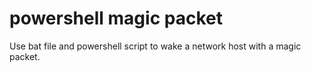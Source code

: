 # powershell magic packet
 
Use bat file and powershell script to wake a network host with a magic packet.
